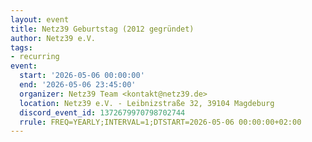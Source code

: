 ```yaml
---
layout: event
title: Netz39 Geburtstag (2012 gegründet)
author: Netz39 e.V.
tags:
- recurring
event:
  start: '2026-05-06 00:00:00'
  end: '2026-05-06 23:45:00'
  organizer: Netz39 Team <kontakt@netz39.de>
  location: Netz39 e.V. - Leibnizstraße 32, 39104 Magdeburg
  discord_event_id: 1372679970798702744
  rrule: FREQ=YEARLY;INTERVAL=1;DTSTART=2026-05-06 00:00:00+02:00
---
```

